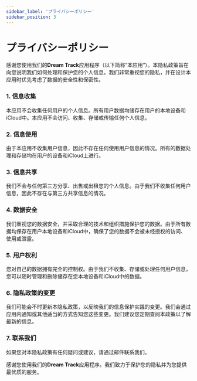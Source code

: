 ```yaml
---
sidebar_label: 'プライバシーポリシー'
sidebar_position: 3
---
```


# プライバシーポリシー

感谢您使用我们的**Dream Track**应用程序（以下简称“本应用”）。本隐私政策旨在向您说明我们如何处理和保护您的个人信息。我们非常重视您的隐私，并在设计本应用时优先考虑了数据的安全性和保密性。

### 1. 信息收集
本应用不会收集任何用户的个人信息。所有用户数据均储存在用户的本地设备和iCloud中。本应用不会访问、收集、存储或传输任何个人信息。

### 2. 信息使用
由于本应用不收集用户信息，因此不存在任何使用用户信息的情况。所有的数据处理和存储均在用户的设备和iCloud上进行。

### 3. 信息共享
我们不会与任何第三方分享、出售或出租您的个人信息。由于我们不收集任何用户信息，因此不存在与第三方共享信息的情况。

### 4. 数据安全
我们重视您的数据安全，并采取合理的技术和组织措施保护您的数据。由于所有数据均保存在用户本地设备和iCloud中，确保了您的数据不会被未经授权的访问、使用或泄露。

### 5. 用户权利
您对自己的数据拥有完全的控制权。由于我们不收集、存储或处理任何用户信息，您可以随时管理和删除储存在您本地设备和iCloud中的数据。

### 6. 隐私政策的变更
我们可能会不时更新本隐私政策，以反映我们的信息保护实践的变更。我们会通过应用内通知或其他适当的方式告知您这些变更。我们建议您定期查阅本政策以了解最新的信息。

### 7. 联系我们
如果您对本隐私政策有任何疑问或建议，请通过邮件联系我们。

感谢您使用我们的**Dream Track**应用程序。我们致力于保护您的隐私并为您提供最优质的服务。
